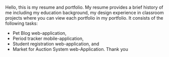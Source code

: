   Hello, this is my resume and portfolio. My resume provides a brief history of me including my education background, my design experience in classroom projects where you can view each portfolio in my portfolio. It consists of the following tasks:
- Pet Blog web-application, 
- Period tracker mobile-application, 
- Student registration web-application, and 
- Market for Auction System web-Application.
  Thank you
